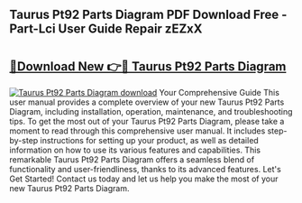 ## Taurus Pt92 Parts Diagram PDF Download Free - Part-Lci User Guide Repair zEZxX

# <h2><a href="http://dfsyv6.blite.top/?on=Taurus+Pt92+Parts+Diagram">🔗Download New 👉🔴 Taurus Pt92 Parts Diagram</a></h2>

[![Taurus Pt92 Parts Diagram download](https://i.imgur.com/lujVjoI.png)](http://dfsyv6.blite.top/?on=Taurus+Pt92+Parts+Diagram)
Your Comprehensive Guide This user manual provides a complete overview of your new Taurus Pt92 Parts Diagram, including installation, operation, maintenance, and troubleshooting tips. To get the most out of your Taurus Pt92 Parts Diagram, please take a moment to read through this comprehensive user manual. It includes step-by-step instructions for setting up your product, as well as detailed information on how to use its various features and capabilities. This remarkable Taurus Pt92 Parts Diagram offers a seamless blend of functionality and user-friendliness, thanks to its advanced features. Let's Get Started! Contact us today and let us help you make the most of your new Taurus Pt92 Parts Diagram.

